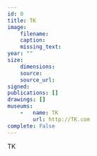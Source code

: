 ```yaml
---
id: 0
title: TK
image:
    filename: 
    caption: 
    missing_text: 
year: ""
size:
    dimensions: 
    source: 
    source_url: 
signed: 
publications: []
drawings: []
museums: 
    -   name: TK
        url: http://TK.com
complete: False
---
```

TK